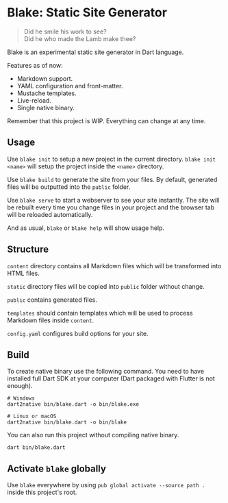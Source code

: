 # Blake: Static Site Generator

> Did he smile his work to see? \
> Did he who made the Lamb make thee?

Blake is an experimental static site generator in Dart language.

Features as of now:

* Markdown support.
* YAML configuration and front-matter.
* Mustache templates.
* Live-reload.
* Single native binary.

Remember that this project is WIP. Everything can change at any time.

## Usage

Use `blake init` to setup a new project in the current directory. `blake init <name>` will setup the project inside the `<name>` directory.

Use `blake build` to generate the site from your files. By default, generated files will be outputted into the `public` folder.

Use `blake serve` to start a webserver to see your site instantly. The site will be rebuilt every time you change files in your project and the browser tab will be reloaded automatically.

And as usual, `blake` or `blake help` will show usage help.

## Structure

`content` directory contains all Markdown files which will be transformed into HTML files.

`static` directory files will be copied into `public` folder without change.

`public` contains generated files.

`templates` should contain templates which will be used to process Markdown files inside `content`.

`config.yaml` configures build options for your site.

## Build

To create native binary use the following command. You need to have installed full Dart SDK at your computer (Dart packaged with Flutter is not enough).

```
# Windows
dart2native bin/blake.dart -o bin/blake.exe

# Linux or macOS
dart2native bin/blake.dart -o bin/blake
```

You can also run this project without compiling native binary.

```
dart bin/blake.dart
```

## Activate `blake` globally

Use `blake` everywhere by using `pub global activate --source path .` inside this project's root.